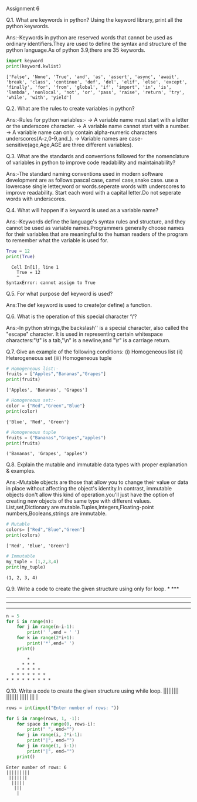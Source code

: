 Assignment 6

Q.1. What are keywords in python? Using the keyword library, print all the python keywords.

Ans:-Keywords in python are reserved words that cannot be used as ordinary identifiers.They are used to define the syntax and structure of the python language.As of python 3.9,there are 35 keywords.


```python
import keyword
print(keyword.kwlist)
```

    ['False', 'None', 'True', 'and', 'as', 'assert', 'async', 'await', 'break', 'class', 'continue', 'def', 'del', 'elif', 'else', 'except', 'finally', 'for', 'from', 'global', 'if', 'import', 'in', 'is', 'lambda', 'nonlocal', 'not', 'or', 'pass', 'raise', 'return', 'try', 'while', 'with', 'yield']
    
Q.2. What are the rules to create variables in python?

Ans:-Rules for python variables:-
-> A variable name must start with a letter or the underscore character.
-> A variable name cannot start with a number.
-> A variable name can only contain alpha-numeric characters underscores(A-z,0-9,and_).
-> Variable names are case-sensitive(age,Age,AGE are three different variables).

Q.3. What are the standards and conventions followed for the nomenclature of variables in
python to improve code readability and maintainability?

Ans:-The standard naming conventions used in modern software development are as follows:pascal case,
camel case,snake case.
use a lowercase single letter,word or words.seperate words with underscores to improve readability.
Start each word with a capital letter.Do not seperate words with underscores.

Q.4. What will happen if a keyword is used as a variable name?

Ans:-Keywords define the language's syntax rules and structure, and they cannot be used as variable
names.Programmers generally choose names for their variables that are meaningful to the human readers
of the program to remember what the variable is used for.


```python
True = 12
print(True)
```


      Cell In[1], line 1
        True = 12
        ^
    SyntaxError: cannot assign to True
    

Q.5. For what purpose def keyword is used? 

Ans:The def keyword is used to create(or define) a function.

Q.6. What is the operation of this special character ‘\’?

Ans:-In python strings,the backslash'\' is a special character, also called the "escape" character.
It is used in representing certain whitespace characters:"\t" is a tab,"\n" is a newline,and "\r" is 
a carriage return.

Q.7. Give an example of the following conditions:
(i) Homogeneous list
(ii) Heterogeneous set
(iii) Homogeneous tuple

```python
# Homogeneous list:-
fruits = ["Apples","Bananas","Grapes"]
print(fruits)
```

    ['Apples', 'Bananas', 'Grapes']
    


```python
# Homogeneous set:-
color = {"Red","Green","Blue"}
print(color)
```

    {'Blue', 'Red', 'Green'}
    


```python
# Homogeneous tuple
fruits = ("Bananas","Grapes","apples")
print(fruits)
```

    ('Bananas', 'Grapes', 'apples')
    
Q.8. Explain the mutable and immutable data types with proper explanation & examples. 

Ans:-Mutable objects are those that allow you to change their value or data in place without affecting
the object's identity.In contrast, immutable objects don't allow this kind of operation.you'll just have the option of creating new objects of the same type with different values.
List,set,Dictionary are mutable.Tuples,Integers,Floating-point numbers,Booleans,strings are immutable.



```python
# Mutable
colors= ["Red","Blue","Green"]
print(colors)
```

    ['Red', 'Blue', 'Green']
    


```python
# Immutable
my_tuple = (1,2,3,4)
print(my_tuple)
```

    (1, 2, 3, 4)
    
Q.9. Write a code to create the given structure using only for loop.
     *
    ***
   *****
  *******
 *********

```python
n = 5
for i in range(n):
    for j in range(n-i-1):
        print(' ',end = ' ')
    for k in range(2*i+1):
        print('*',end=' ')
    print()    
```

            * 
          * * * 
        * * * * * 
      * * * * * * * 
    * * * * * * * * * 
    
Q.10. Write a code to create the given structure using while loop.
    |||||||||
     |||||||
      |||||
       |||
        |

```python
rows = int(input("Enter number of rows: "))

for i in range(rows, 1, -1):
    for space in range(0, rows-i):
        print(" ", end="")
    for j in range(i, 2*i-1):
        print("|", end="")
    for j in range(1, i-1):
        print("|", end="")
    print()    
```

    Enter number of rows: 6
    |||||||||
     |||||||
      |||||
       |||
        |
    


```python

```


```python

```
